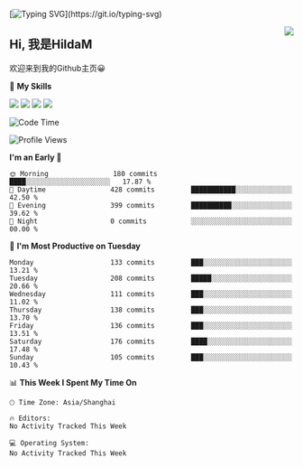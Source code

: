 [![Typing SVG](https://readme-typing-svg.herokuapp.com?size=50&duration=5000&color=8C43EA&vCenter=true&width=2000&height=70&lines=开拓视野,+冲破艰险,+洞悉所有,+贴近生活,+寻找真爱,+感受彼此;这就是人生的目的.)](https://git.io/typing-svg)

<a href="#">
  <img align="right" src="https://github-readme-stats.vercel.app/api?username=HildaM&count_private=true&show_icons=true&bg_color=15,f2f7fd,E0EAFC" />
</a>

## Hi, 我是HildaM

欢迎来到我的Github主页😀

🌟 **My Skills**  

![](https://img.shields.io/badge/-Python-3776AB?style=flat-square&logo=Python&logoColor=fff)
![](https://img.shields.io/badge/-Java-F7DF1E?style=flat-square&logo=Java&logoColor=fff)
![](https://img.shields.io/badge/-Linux-000000?style=flat-square&logo=Linux&logoColor=fff)
![](https://img.shields.io/badge/-Golang-000000?style=flat-square&logo=Golang&logoColor=fff)




<!--START_SECTION:waka-->
![Code Time](http://img.shields.io/badge/Code%20Time-199%20hrs%2057%20mins-blue)

![Profile Views](http://img.shields.io/badge/Profile%20Views-0-blue)

**I'm an Early 🐤** 

```text
🌞 Morning                180 commits         ████░░░░░░░░░░░░░░░░░░░░░   17.87 % 
🌆 Daytime                428 commits         ███████████░░░░░░░░░░░░░░   42.50 % 
🌃 Evening                399 commits         ██████████░░░░░░░░░░░░░░░   39.62 % 
🌙 Night                  0 commits           ░░░░░░░░░░░░░░░░░░░░░░░░░   00.00 % 
```
📅 **I'm Most Productive on Tuesday** 

```text
Monday                   133 commits         ███░░░░░░░░░░░░░░░░░░░░░░   13.21 % 
Tuesday                  208 commits         █████░░░░░░░░░░░░░░░░░░░░   20.66 % 
Wednesday                111 commits         ███░░░░░░░░░░░░░░░░░░░░░░   11.02 % 
Thursday                 138 commits         ███░░░░░░░░░░░░░░░░░░░░░░   13.70 % 
Friday                   136 commits         ███░░░░░░░░░░░░░░░░░░░░░░   13.51 % 
Saturday                 176 commits         ████░░░░░░░░░░░░░░░░░░░░░   17.48 % 
Sunday                   105 commits         ███░░░░░░░░░░░░░░░░░░░░░░   10.43 % 
```


📊 **This Week I Spent My Time On** 

```text
🕑︎ Time Zone: Asia/Shanghai

🔥 Editors: 
No Activity Tracked This Week

💻 Operating System: 
No Activity Tracked This Week
```


<!--END_SECTION:waka-->
